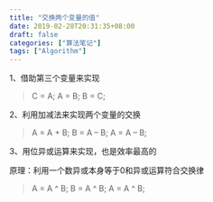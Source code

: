 ```yaml
---
title: "交换两个变量的值"
date: 2019-02-28T20:31:35+08:00
draft: false
categories: ["算法笔记"]
tags: ["Algorithm"]
---
```


1、借助第三个变量来实现

> C = A; A = B; B = C;

2、利用加减法来实现两个变量的交换

> A = A + B; B = A – B; A = A – B;

3、用位异或运算来实现，也是效率最高的

原理：利用一个数异或本身等于0和异或运算符合交换律

> A = A ^ B; B = A ^ B; A = A ^ B;